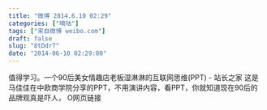 ```yaml
---
title: "微博 2014.6.10 02:29"
categories: ["嘀咕"]
tags: ["来自微博 weibo.com"]
draft: false
slug: "8tDdrT"
date: "2014-06-10 02:29:00"
---
```


<p>值得学习。一个90后美女情趣店老板湿淋淋的互联网思维(PPT) - 站长之家 这是马佳佳在中欧商学院分享的PPT，不用演讲内容，看PPT，你就知道现在90后的品牌观真是吓人， O网页链接  ​​​​</p>

